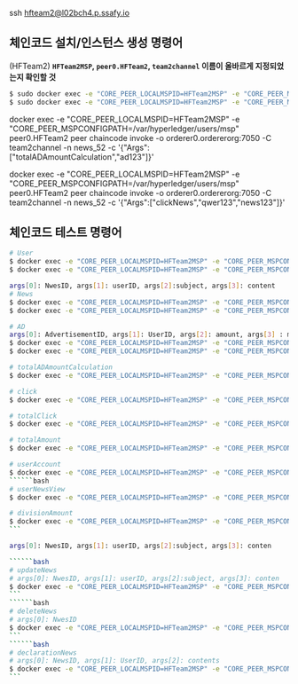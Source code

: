ssh hfteam2@l02bch4.p.ssafy.io

## 체인코드 설치/인스턴스 생성 명령어 
(HFTeam2) **`HFTeam2MSP`, `peer0.HFTeam2`, `team2channel` 이름이 올바르게 지정되었는지 확인할 것**
```bash
$ sudo docker exec -e "CORE_PEER_LOCALMSPID=HFTeam2MSP" -e "CORE_PEER_MSPCONFIGPATH=/var/hyperledger/users/msp" peer0.HFTeam2 peer chaincode install -n news_52 -v 0.1 -l node -p /var/hyperledger/chaincode/node
$ sudo docker exec -e "CORE_PEER_LOCALMSPID=HFTeam2MSP" -e "CORE_PEER_MSPCONFIGPATH=/var/hyperledger/users/msp" peer0.HFTeam2 peer chaincode instantiate -o orderer0.ordererorg:7050 -C team2channel -n news_52 -v 0.1 -c '{"Args":["init"]}' -P "OR('HFTeam2MSP.member')"
```

docker exec -e "CORE_PEER_LOCALMSPID=HFTeam2MSP" -e "CORE_PEER_MSPCONFIGPATH=/var/hyperledger/users/msp" peer0.HFTeam2 peer chaincode invoke -o orderer0.ordererorg:7050 -C team2channel -n news_52 -c '{"Args":["totalADAmountCalculation","ad123"]}'

docker exec -e "CORE_PEER_LOCALMSPID=HFTeam2MSP" -e "CORE_PEER_MSPCONFIGPATH=/var/hyperledger/users/msp" peer0.HFTeam2 peer chaincode invoke -o orderer0.ordererorg:7050 -C team2channel -n news_52 -c '{"Args":["clickNews","qwer123","news123"]}'


## 체인코드 테스트 명령어 

```bash
# User
$ docker exec -e "CORE_PEER_LOCALMSPID=HFTeam2MSP" -e "CORE_PEER_MSPCONFIGPATH=/var/hyperledger/users/msp" peer0.HFTeam2 peer chaincode invoke -o orderer0.ordererorg:7050 -C team2channel -n news_52 -c '{"Args":["registerUser","qwer123","repoter"]}'
$ docker exec -e "CORE_PEER_LOCALMSPID=HFTeam2MSP" -e "CORE_PEER_MSPCONFIGPATH=/var/hyperledger/users/msp" peer0.HFTeam2 peer chaincode query -o orderer0.ordererorg:7050 -C team2channel -n news_52 -c '{"Args":["query","user","qwer123"]}'
```
```bash
args[0]: NwesID, args[1]: userID, args[2]:subject, args[3]: content
# News
$ docker exec -e "CORE_PEER_LOCALMSPID=HFTeam2MSP" -e "CORE_PEER_MSPCONFIGPATH=/var/hyperledger/users/msp" peer0.HFTeam2 peer chaincode invoke -o orderer0.ordererorg:7050 -C team2channel -n news_52 -c '{"Args":["registerNews","news123","qwer123","sports","content123"]}'
$ docker exec -e "CORE_PEER_LOCALMSPID=HFTeam2MSP" -e "CORE_PEER_MSPCONFIGPATH=/var/hyperledger/users/msp" peer0.HFTeam2 peer chaincode query -o orderer0.ordererorg:7050 -C team2channel -n news_52 -c '{"Args":["query","news","news123"]}'
```
```bash
# AD
args[0]: AdvertisementID, args[1]: UserID, args[2]: amount, args[3] : months
$ docker exec -e "CORE_PEER_LOCALMSPID=HFTeam2MSP" -e "CORE_PEER_MSPCONFIGPATH=/var/hyperledger/users/msp" peer0.HFTeam2 peer chaincode invoke -o orderer0.ordererorg:7050 -C team2channel -n news_52 -c '{"Args":["registerAdvertisement","ad123","qwer123","1000000","3"]}'
$ docker exec -e "CORE_PEER_LOCALMSPID=HFTeam2MSP" -e "CORE_PEER_MSPCONFIGPATH=/var/hyperledger/users/msp" peer0.HFTeam2 peer chaincode query -o orderer0.ordererorg:7050 -C team2channel -n news_52 -c '{"Args":["query","AD","ad123"]}'
```
```bash
# totalADAmountCalculation
$ docker exec -e "CORE_PEER_LOCALMSPID=HFTeam2MSP" -e "CORE_PEER_MSPCONFIGPATH=/var/hyperledger/users/msp" peer0.HFTeam2 peer chaincode invoke -o orderer0.ordererorg:7050 -C team2channel -n news_52 -c '{"Args":["totalADAmountCalculation","ad123"]}'
```
```bash
# click
$ docker exec -e "CORE_PEER_LOCALMSPID=HFTeam2MSP" -e "CORE_PEER_MSPCONFIGPATH=/var/hyperledger/users/msp" peer0.HFTeam2 peer chaincode invoke -o orderer0.ordererorg:7050 -C team2channel -n news_52 -c '{"Args":["clickNews","qwer123","news123"]}'
```
```bash
# totalClick
$ docker exec -e "CORE_PEER_LOCALMSPID=HFTeam2MSP" -e "CORE_PEER_MSPCONFIGPATH=/var/hyperledger/users/msp" peer0.HFTeam2 peer chaincode query -o orderer0.ordererorg:7050 -C team2channel -n news_52 -c '{"Args":["query","totalClick"]}'
```
```bash
# totalAmount
$ docker exec -e "CORE_PEER_LOCALMSPID=HFTeam2MSP" -e "CORE_PEER_MSPCONFIGPATH=/var/hyperledger/users/msp" peer0.HFTeam2 peer chaincode query -o orderer0.ordererorg:7050 -C team2channel -n news_52 -c '{"Args":["query","totalAmount"]}'
```
```bash
# userAccount
$ docker exec -e "CORE_PEER_LOCALMSPID=HFTeam2MSP" -e "CORE_PEER_MSPCONFIGPATH=/var/hyperledger/users/msp" peer0.HFTeam2 peer chaincode query -o orderer0.ordererorg:7050 -C team2channel -n news_52 -c '{"Args":["query","userAccount","qwer1234"]}'
``````bash
# userNewsView
$ docker exec -e "CORE_PEER_LOCALMSPID=HFTeam2MSP" -e "CORE_PEER_MSPCONFIGPATH=/var/hyperledger/users/msp" peer0.HFTeam2 peer chaincode query -o orderer0.ordererorg:7050 -C team2channel -n news_52 -c '{"Args":["query","userNewsView","qwer123"]}'
```

``````bash
# divisionAmount
$ docker exec -e "CORE_PEER_LOCALMSPID=HFTeam2MSP" -e "CORE_PEER_MSPCONFIGPATH=/var/hyperledger/users/msp" peer0.HFTeam2 peer chaincode invoke -o orderer0.ordererorg:7050 -C team2channel -n news_52 -c '{"Args":["divisionAmount","qwer123,qwer1234"]}'
```

args[0]: NwesID, args[1]: userID, args[2]:subject, args[3]: conten

``````bash
# updateNews
# args[0]: NwesID, args[1]: userID, args[2]:subject, args[3]: conten
$ docker exec -e "CORE_PEER_LOCALMSPID=HFTeam2MSP" -e "CORE_PEER_MSPCONFIGPATH=/var/hyperledger/users/msp" peer0.HFTeam2 peer chaincode invoke -o orderer0.ordererorg:7050 -C team2channel -n news_52 -c '{"Args":["updateNews","news123","qwer123","sports","TTTTTTTTT"]}'
```
``````bash
# deleteNews
# args[0]: NwesID
$ docker exec -e "CORE_PEER_LOCALMSPID=HFTeam2MSP" -e "CORE_PEER_MSPCONFIGPATH=/var/hyperledger/users/msp" peer0.HFTeam2 peer chaincode invoke -o orderer0.ordererorg:7050 -C team2channel -n news_52 -c '{"Args":["deleteNews","news123"]}'
```
``````bash
# declarationNews
# args[0]: NewsID, args[1]: UserID, args[2]: contents
$ docker exec -e "CORE_PEER_LOCALMSPID=HFTeam2MSP" -e "CORE_PEER_MSPCONFIGPATH=/var/hyperledger/users/msp" peer0.HFTeam2 peer chaincode invoke -o orderer0.ordererorg:7050 -C team2channel -n news_52 -c '{"Args":["declarationNews","news123", "qwer1234", "NONONONONO"]}'
```